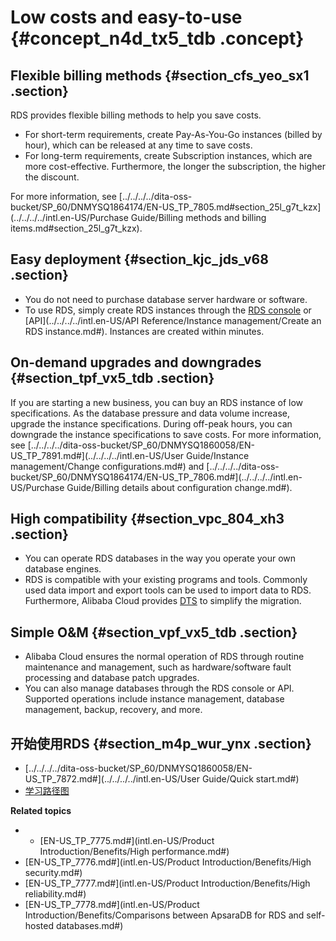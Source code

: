 # Low costs and easy-to-use {#concept_n4d_tx5_tdb .concept}

## Flexible billing methods {#section_cfs_yeo_sx1 .section}

RDS provides flexible billing methods to help you save costs.

-   For short-term requirements, create Pay-As-You-Go instances \(billed by hour\), which can be released at any time to save costs.
-   For long-term requirements, create Subscription instances, which are more cost-effective. Furthermore, the longer the subscription, the higher the discount.

For more information, see [../../../../dita-oss-bucket/SP\_60/DNMYSQ1864174/EN-US\_TP\_7805.md\#section\_25l\_g7t\_kzx](../../../../intl.en-US/Purchase Guide/Billing methods and billing items.md#section_25l_g7t_kzx).

## Easy deployment {#section_kjc_jds_v68 .section}

-   You do not need to purchase database server hardware or software.
-   To use RDS, simply create RDS instances through the [RDS console](https://rdsnext.console.aliyun.com) or [API](../../../../intl.en-US/API Reference/Instance management/Create an RDS instance.md#). Instances are created within minutes.

## On-demand upgrades and downgrades {#section_tpf_vx5_tdb .section}

If you are starting a new business, you can buy an RDS instance of low specifications. As the database pressure and data volume increase, upgrade the instance specifications. During off-peak hours, you can downgrade the instance specifications to save costs. For more information, see [../../../../dita-oss-bucket/SP\_60/DNMYSQ1860058/EN-US\_TP\_7891.md\#](../../../../intl.en-US/User Guide/Instance management/Change configurations.md#) and [../../../../dita-oss-bucket/SP\_60/DNMYSQ1864174/EN-US\_TP\_7806.md\#](../../../../intl.en-US/Purchase Guide/Billing details about configuration change.md#).

## High compatibility {#section_vpc_804_xh3 .section}

-   You can operate RDS databases in the way you operate your own database engines.
-   RDS is compatible with your existing programs and tools. Commonly used data import and export tools can be used to import data to RDS. Furthermore, Alibaba Cloud provides [DTS](https://www.alibabacloud.com/help/product/26590.htm) to simplify the migration.

## Simple O&M {#section_vpf_vx5_tdb .section}

-   Alibaba Cloud ensures the normal operation of RDS through routine maintenance and management, such as hardware/software fault processing and database patch upgrades.
-   You can also manage databases through the RDS console or API. Supported operations include instance management, database management, backup, recovery, and more.

## 开始使用RDS {#section_m4p_wur_ynx .section}

-   [../../../../dita-oss-bucket/SP\_60/DNMYSQ1860058/EN-US\_TP\_7872.md\#](../../../../intl.en-US/User Guide/Quick start.md#)
-   [学习路径图](https://www.alibabacloud.com/getting-started/learningpath/rds)

**Related topics**

-   -   [EN-US\_TP\_7775.md\#](intl.en-US/Product Introduction/Benefits/High performance.md#)
-   [EN-US\_TP\_7776.md\#](intl.en-US/Product Introduction/Benefits/High security.md#)
-   [EN-US\_TP\_7777.md\#](intl.en-US/Product Introduction/Benefits/High reliability.md#)
-   [EN-US\_TP\_7778.md\#](intl.en-US/Product Introduction/Benefits/Comparisons between ApsaraDB for RDS and self-hosted databases.md#)

